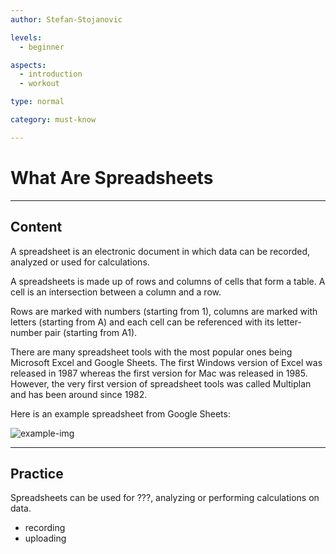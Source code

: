 ```yaml
---
author: Stefan-Stojanovic

levels:
  - beginner

aspects:
  - introduction
  - workout

type: normal

category: must-know

---
```


# What Are Spreadsheets

---
## Content

A spreadsheet is an electronic document in which data can be recorded, analyzed or used for calculations.

A spreadsheets is made up of rows and columns of cells that form a table. A cell is an intersection between a column and a row.

Rows are marked with numbers (starting from 1), columns are marked with letters (starting from A) and each cell can be referenced with its letter-number pair (starting from A1).

There are many spreadsheet tools with the most popular ones being Microsoft Excel and Google Sheets. The first Windows version of Excel was released in 1987 whereas the first version for Mac was released in 1985. However, the very first version of spreadsheet tools was called Multiplan and has been around since 1982.

Here is an example spreadsheet from Google Sheets:

![example-img](https://img.enkipro.com/2cff4b94fcc34f489dfbd3f70e798855.png)

---
## Practice

Spreadsheets can be used for ???, analyzing or performing calculations on data.

* recording
* uploading